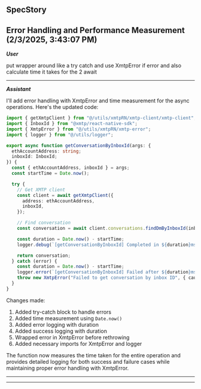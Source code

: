 ## SpecStory

## Error Handling and Performance Measurement (2/3/2025, 3:43:07 PM)

_**User**_

put wrapper around like a try catch and use XmtpError if error and also calculate time it takes for the 2 await 

---

_**Assistant**_

I'll add error handling with XmtpError and time measurement for the async operations. Here's the updated code:

```typescript:utils/xmtpRN/xmtp-conversations/xmtp-conversations.ts
import { getXmtpClient } from "@/utils/xmtpRN/xmtp-client/xmtp-client";
import { InboxId } from "@xmtp/react-native-sdk";
import { XmtpError } from "@/utils/xmtpRN/xmtp-error";
import { logger } from "@/utils/logger";

export async function getConversationByInboxId(args: {
  ethAccountAddress: string;
  inboxId: InboxId;
}) {
  const { ethAccountAddress, inboxId } = args;
  const startTime = Date.now();

  try {
    // Get XMTP client
    const client = await getXmtpClient({
      address: ethAccountAddress,
      inboxId,
    });

    // Find conversation
    const conversation = await client.conversations.findDmByInboxId(inboxId);

    const duration = Date.now() - startTime;
    logger.debug(`[getConversationByInboxId] Completed in ${duration}ms for inboxId: ${inboxId}`);

    return conversation;
  } catch (error) {
    const duration = Date.now() - startTime;
    logger.error(`[getConversationByInboxId] Failed after ${duration}ms for inboxId: ${inboxId}`);
    throw new XmtpError("Failed to get conversation by inbox ID", { cause: error });
  }
}
```

Changes made:
1. Added try-catch block to handle errors
2. Added time measurement using `Date.now()`
3. Added error logging with duration
4. Added success logging with duration
5. Wrapped error in XmtpError before rethrowing
6. Added necessary imports for XmtpError and logger

The function now measures the time taken for the entire operation and provides detailed logging for both success and failure cases while maintaining proper error handling with XmtpError.

---



---

